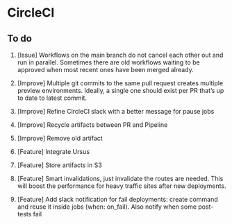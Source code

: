 # CircleCI

## To do

1. [Issue] Workflows on the main branch do not cancel each other out and run in parallel. Sometimes there are old workflows waiting to be approved when most recent ones have been merged already.

2. [Improve] Multiple git commits to the same pull request creates multiple preview environments. Ideally, a single one should exist per PR that’s up to date to latest commit.

3. [Improve] Refine CircleCI slack with a better message for pause jobs

4. [Improve] Recycle artifacts between PR and Pipeline

5. [Improve] Remove old artifact

6. [Feature] Integrate Ursus

7. [Feature] Store artifacts in S3

8. [Feature] Smart invalidations, just invalidate the routes are needed. This will boost the performance for heavy traffic sites after new deployments.

9. [Feature] Add slack notification for fail deployments: create command and reuse it inside jobs (when: on_fail). Also notify when some post-tests fail
